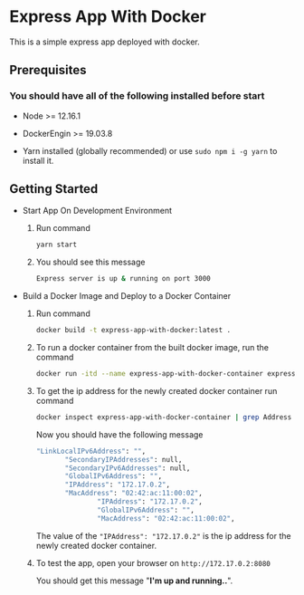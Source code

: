 # Express App With Docker

This is a simple express app deployed with docker.

## Prerequisites

### You should have all of the following installed before start

- Node >= 12.16.1

- DockerEngin >= 19.03.8

- Yarn installed (globally recommended) or use `sudo npm i -g yarn` to install it.

## Getting Started

- Start App On Development Environment

  1. Run command 
     ```bash
     yarn start
     ```

  2. You should see this message
     ```bash
     Express server is up & running on port 3000
     ```

- Build a Docker Image and Deploy to a Docker Container

  1. Run command
     ```bash
     docker build -t express-app-with-docker:latest .
     ```
  
  2. To run a docker container from the built docker image, run the command
     ```bash
     docker run -itd --name express-app-with-docker-container express-app-with-docker:latest 
     ```
  3. To get the ip address for the newly created docker container run command
     ```bash
     docker inspect express-app-with-docker-container | grep Address
     ```
     Now you should have the following message
     ```bash
     "LinkLocalIPv6Address": "",
            "SecondaryIPAddresses": null,
            "SecondaryIPv6Addresses": null,
            "GlobalIPv6Address": "",
            "IPAddress": "172.17.0.2",
            "MacAddress": "02:42:ac:11:00:02",
                    "IPAddress": "172.17.0.2",
                    "GlobalIPv6Address": "",
                    "MacAddress": "02:42:ac:11:00:02",
     ```
     The value of the `"IPAddress": "172.17.0.2"` is the ip address for the newly created docker container.

  4. To test the app, open your browser on `http://172.17.0.2:8080`

     You should get this message "<b>I'm up and running..</b>".